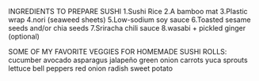 INGREDIENTS TO PREPARE SUSHI
1.Sushi Rice 
2.A bamboo mat
3.Plastic wrap
4.nori (seaweed sheets)
5.Low-sodium soy sauce
6.Toasted sesame seeds and/or chia seeds
7.Sriracha chili sauce
8.wasabi + pickled ginger (optional)

SOME OF MY FAVORITE VEGGIES FOR HOMEMADE SUSHI ROLLS:
cucumber
avocado
asparagus
jalapeño
green onion
carrots
yuca
sprouts
lettuce
bell peppers
red onion
radish
sweet potato
